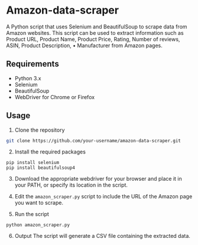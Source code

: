 # Amazon-data-scraper
A Python script that uses Selenium and BeautifulSoup to scrape data from Amazon websites. This script can be used to extract information such 
as Product URL, Product Name, Product Price, Rating, Number of reviews, ASIN, Product Description, • Manufacturer from Amazon pages.

## Requirements
- Python 3.x
- Selenium
- BeautifulSoup
- WebDriver for Chrome or Firefox
## Usage
1. Clone the repository
```bash
git clone https://github.com/your-username/amazon-data-scraper.git
```
2. Install the required packages
```
pip install selenium
pip install beautifulsoup4
```
3. Download the appropriate webdriver for your browser and place it in your PATH, or specify its location in the script.

4. Edit the `amazon_scraper.py` script to include the URL of the Amazon page you want to scrape.

5. Run the script
```
python amazon_scraper.py
```
6. Output
The script will generate a CSV file containing the extracted data.
